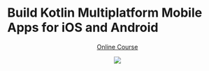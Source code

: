 # Build Kotlin Multiplatform Mobile Apps for iOS and Android
<p align="center">
  <a href="https://stevdza-san.com/p/build-kotlin-multiplatform-mobile-apps-for-ios-and-android" align="center">Online Course</a>
</p>
<p align="center">
  <img src="https://i.postimg.cc/KcDJ8wcz/KMM-Course.png" href="">
</p>
